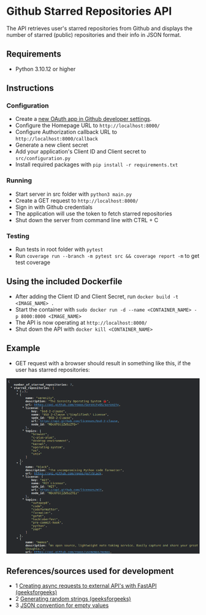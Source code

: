 # Github Starred Repositories API

The API retrieves user's starred repositories from Github and displays the number of starred (public) repositories and their info in JSON format.

## Requirements
- Python 3.10.12 or higher

## Instructions

### Configuration
- Create a [new OAuth app in Github developer settings](https://docs.github.com/en/apps/oauth-apps/building-oauth-apps/creating-an-oauth-app).
- Configure the Homepage URL to ```http://localhost:8000/```
- Configure Authorization callback URL to ```http://localhost:8000/callback```
- Generate a new client secret
- Add your application's Client ID and Client secret to ```src/configuration.py```
- Install required packages with ```pip install -r requirements.txt```

### Running
- Start server in src folder with ```python3 main.py```
- Create a GET request to ```http://localhost:8000/```
- Sign in with Github credentials
- The application will use the token to fetch starred repositories
- Shut down the server from command line with CTRL + C

### Testing
- Run tests in root folder with ```pytest```
- Run ```coverage run --branch -m pytest src && coverage report -m``` to get test coverage

## Using the included Dockerfile
- After adding the Client ID and Client Secret, run ```docker build -t <IMAGE_NAME> .```
- Start the container with ```sudo docker run -d --name <CONTAINER_NAME> -p 8000:8000 <IMAGE_NAME>```
- The API is now operating at ```http://localhost:8000/```
- Shut down the API with ```docker kill <CONTAINER_NAME>```

## Example
- GET request with a browser should result in something like this, if the user has starred repositories:

![example_run](example_run.png)

## References/sources used for development

- 1 [Creating async requests to external API's with FastAPI (geeksforgeeks)](https://www.geeksforgeeks.org/making-http-requests-from-a-fastapi-application-to-an-external-api/)
- 2 [Generating random strings (geeksforgeeks)](https://www.geeksforgeeks.org/python-generate-random-string-of-given-length/)
- 3 [JSON convention for empty values](https://stackoverflow.com/questions/9619852/what-is-the-convention-in-json-for-empty-vs-null)